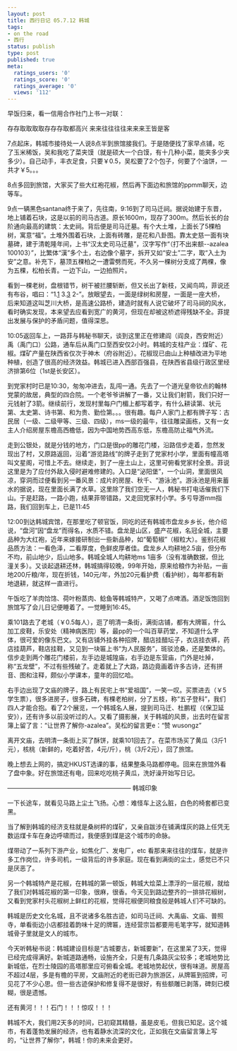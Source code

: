 ```yaml
---
layout: post
title: 西行日记 05.7.12 韩城
tags:
- on the road
- 西行
status: publish
type: post
published: true
meta:
  ratings_users: '0'
  ratings_score: '0'
  ratings_average: '0'
  views: '112'
---
```

早饭归来，看一信用合作社门上书一对联：

存存取取取取存存存取都高兴
来来往往往往来来来王皆是客

7点起床，韩城市接待处一人说8点半到旅馆接我们。于是随便找了家早点铺，吃了玉米稀饭，吴和我吃了菜夹馍（就是硕大一个白馍，有十几种小菜，能夹多少夹多少）。自己动手，丰衣足食，只要￥0.5，吴松要了2个包子，何要了个油饼，一共才￥5。。。

8点多回到旅馆，大家买了些大红袍花椒，然后再下面边和旅馆的ppmm聊天，边等车。

9点一辆黑色santana终于来了，先往南，9:16到了司马迁祠。据说始建于东晋，地上铺着石块，这是以前的司马古道。原长1600m，现存了300m。然后长长的台阶通向最高的建筑：太史祠。背后便是司马迁墓。有个大土堆，上面长了5棵柏树，寓意“福”。土堆外围着石块，上面有砖雕，是花和八卦图。靠太史慈一面有块墓碑，建于清乾隆年间，上书“汉太史司马迁墓”，汉字写作“（打不出来额--azalea 100103）”，比繁体“漢”多个土，右边像个墓字，拆开又如“安土”二字，取“入土为安”之意。补充下，墓顶五棵柏之一遭雷劈而死，不久另一棵树分支成了两棵，像为五棵，松柏长青。一边下山，一边拍照片。

看到一棵老树，盘根错节，树干被拦腰斩断，但又长出了新枝，又闻鸟鸣，菲说还有布谷，唱曰：“1.<u>1</u> 3.<u>3</u> 2-”。放眼望去，一面是绿树和房屋，一面是一座大桥，后来知道这叫芝川大桥，是高速公路桥，建造时就有人说它破坏了司马祠的风水，看时确实发现，本来望去应看到宽广的黄河，但现在却被这桥遮得残缺不全。菲提出发展与保护的矛盾问题，值得深思。

10:05返回车上，一路菲与韩秘书聊天，谈到这里正在修建阎（阎良，西安附近）禹（禹门口）公路，通车后从禹门口至西安仅2小时。韩城的支柱产业：煤矿、花椒。煤矿产量在陕西省仅次于神木（府谷附近）。花椒现已由山上种植改进为平地种植，创造了很高的经济效益。韩城已进入西部百强县，在陕西省县级行政区里经济排第6位（1st是长安区）。

到党家村时已是10:30，匆匆冲进去，乱闯一通。先去了一个道光皇帝钦点的翰林党蒙的故居，典型的四合院。一个老爷爷讲解了一番，又让我们射箭，我们只好一元钱射了3箭。继续前行，发现村里每户门楣上都写着字，有什么耕读第、状元第、太史第、诗书第、和为贵、勤俭第。。。很有趣。每户人家门上都有牌子写：古民居（一级、二级甲等、三级、四级），ms一级的最牛，往往雕梁画栋，又有一女主人介绍房屋东檐高西檐低，因为中国地势西高东低，东檐高防止福气外流。

走到公银处，就是分钱的地方，门口是很pp的雕花门楼，沿路信步走着，忽然发现出了村，又原路返回，沿着“游览路线”的牌子走到了党家村小学，里面有幢高塔叫文星阁，可惜上不去。继续走，到了一座土山上，这里可俯看党家村全景。菲说这里是为了应付外敌入侵时避难修建的。入口是“泌阳堡”，一个山洞，里面很风凉，穿洞而过便看到另一番风景：成片的房屋、秋千、“游泳池”。游泳池是用来蓄水的据说，现在里面长满了水草。这里除了我们空无一人，韩秘书打电话催我们下山。于是赶路，一路小跑，结果菲带错路，又走回党家村小学。多亏导游mm指路，我们回到车上，已是11:45

12:00到达韩城宾馆，在那里吃了顿官饭，同吃的还有韩城市盘龙乡乡长，他介绍说，“盘河”因“盘龙”而得名，水质不错。盘龙是山区，盛产花椒，名冠全城，主要品种为大红袍，近年来嫁接研制出一些新品种，如“葡萄椒”（椒粒大）。鉴别花椒品质方法：一看色泽，二看厚度，色鲜皮厚者佳。盘龙乡人均耕地2.5亩，但分布不均，前山地少，后山地多。韩城全城人均耕地ms 1亩多（没有准确数据，但比潼关多）。又谈起退耕还林，韩城搞得较晚，99年开始，原来给粮作为补贴，一亩地200斤粮/年，现在折钱，140元/年，外加20元看护费（看护树），每年都有新地退耕，就这样一直进行。

午饭吃了羊肉饸饹、荷叶粉蒸肉、鲶鱼等韩城特产，又喝了点啤酒。酒足饭饱回到旅馆写了会儿日记便睡着了。一觉睡到16:45。

乘101路去了老城（￥0.5每人），逛了明清一条街，满街店铺，都有大牌匾，什么加工皮鞋，乐安处（精神病医院）等，最pp的一个叫百草药堂，不知道什么字体，很可爱的像东巴文。又有店铺外挂各种招牌，醋店挂醋坛子，衣店挂衣裤，药店挂葫芦，鞋店挂鞋，又见到一块匾上书“为人民服务”，斑驳沧桑，还是繁体的。信步走到两个雕花门楼前，左手边是城隍庙，右手边是东营庙，门外是吐掉，称“五龙壁”，不过有些残破了。走着就上了大路，路边竟画着许多古诗，还有拼音、图和注释，颇似小学课本，童年的回忆哈。

右手边出现了文庙的牌子，路上有民宅上书“爱祖国”，一笑一叹。买票进去（￥5学生票），很多进房子，很多石碑，有棵老柏树，分了五枝，称“五子登科”，我们四人才能合抱。看了2个展览，一个韩城名人展，提到司马迁、杜鹏程（《保卫延安》），还有许多以前没听过的人。又看了摄影展，关于韩城的风景，出去时在留言簿上留了言：“让世界了解你-azalea”。吴松的留言更e：“赞 wusongz”

离开文庙，去明清一条街上买了酥饼，就乘101回去了。在菜市场买了黄瓜（3斤1元），核桃（新鲜的，吃着好苦，4元/斤），桃（3斤2元），回了旅馆。

晚上想去上网的，搞定HKUST选课的事，结果整条马路都停电。回来在旅馆外看了盘中象。好在旅馆还有电，回来吃吃桃子黄瓜，洗好澡开始写日记。

————————————————————
韩城印象

一下长途车，就看见马路上尘土飞扬。心想：难怪车上这么脏，白色的椅套都已变黑。

当了解到韩城的经济支柱就是桑树枰的煤矿，又亲自跋涉在铺满煤灰的路上任凭无数运煤卡车在身边呼啸而过，我便感到煤是这个城市的命脉。

煤带动了一系列下游产业，如焦化厂、发电厂，etc 看那来来往往的煤车，就是许多工作岗位，许多司机，一级背后的许多家庭。现在看到满街的尘土，感觉已不只是厌恶了。

另一个韩城特产是花椒，在韩城的第一顿饭，韩城大烩菜上漂浮的一层花椒，就给了我们对韩城花椒的第一印象，很麻，很香。今天见到路边整齐的一排排花椒树，又看到党家村头花椒树上鲜红的花椒，觉得花椒便同粮食般是韩城人们不可缺的。

韩城是历史文化名城，且不说诸多名胜古迹，如司马迁祠、大禹庙、文庙、普照寺，单看街边小店都挂着韵味十足的牌匾，连经营宗旨都要用毛笔字写，就知道韩城骨子里就是文人的城市。

今天听韩秘书说：韩城建设目标是“古城要古，新城要新”，在这里呆了3天，觉得已经完成得满好。新城道路通畅，设施齐全，只是有几条路灰尘较多；老城地势比新城低，在烈士陵园的高塔那里应可俯看全城。老城地势起伏，很有味道。房屋高不超过4层，多是有檐的平房，文庙附近的老街已辟为旅游区，从牌匾到招牌，可见花了不少心思。但一些古迹保护和修复得不是很好，有些额雕已剥落，碑刻已模糊，很是遗憾。

还有黄河！！！石门！！！惊叹！！！

韩城不大，我们用2天多的时间，已初窥其精髓，虽是皮毛，但我已知足。这个城市，有着蓬勃发展的经济，也有着静水流深的文化，正如我在文庙留言簿上写的，“让世界了解你”，韩城！你的未来会更好。
